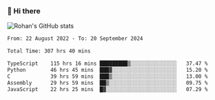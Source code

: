 ### 👋 Hi there 

<!--
**rohznmdev/rohznmdev** is a ✨ _special_ ✨ repository because its `README.md` (this file) appears on your GitHub profile.

Here are some ideas to get you started:

- 🔭 I’m currently working on ...
- 🌱 I’m currently learning Ruby and Ruby on Rails
- 👯 I’m looking to collaborate on ...
- 🤔 I’m looking for help with ...
- 💬 Ask me about ...
- 📫 How to reach me: ...
- 😄 Pronouns: ...
- ⚡ Fun fact: ...
-->
![Rohan's GitHub stats](https://github-readme-stats.vercel.app/api?username=rohznmdev&theme=dark&show_icons=true)

<!--START_SECTION:waka-->

```txt
From: 22 August 2022 - To: 20 September 2024

Total Time: 307 hrs 40 mins

TypeScript    115 hrs 16 mins █████████▒░░░░░░░░░░░░░░░   37.47 %
Python        46 hrs 45 mins  ███▓░░░░░░░░░░░░░░░░░░░░░   15.20 %
C             39 hrs 59 mins  ███▒░░░░░░░░░░░░░░░░░░░░░   13.00 %
Assembly      29 hrs 59 mins  ██▒░░░░░░░░░░░░░░░░░░░░░░   09.75 %
JavaScript    22 hrs 25 mins  █▓░░░░░░░░░░░░░░░░░░░░░░░   07.29 %
```

<!--END_SECTION:waka-->
